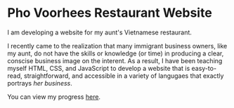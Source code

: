 # Pho Voorhees Restaurant Website

I am developing a website for my aunt's Vietnamese restaurant. 

I recently came to the realization that many immigrant business owners, like my aunt, do not have the skills or knowledge (or time) in producing a clear, conscise business image on the interent. As a result, I have been teaching myself HTML, CSS, and JavaScript to develop a website that is easy-to-read, straightforward, and accessible in a variety of langugaes that exactly portrays *her business*. 

You can view my progress [here][1].

[1]: https://vkh12.github.io/phovoorhees/

